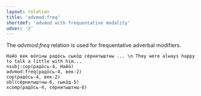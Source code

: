 ```yaml
---
layout: relation
title: 'advmod:freq'
shortdef: 'advmod with frequentative modality'
udver: '2'
---
```


The _advmod:freq_ relation is used for frequentative adverbal modifiers.

~~~ sdparse
Найӧ век вӧліны радӧсь сыкӧд сёрнитыштны ... \n They were always happy to talk a little with him...
nsubj:cop(радӧсь-4, Найӧ)
advmod:freq(радӧсь-4, век-2)
cop(радӧсь-4, век-2)
obl(сёрнитыштны-6, сыкӧд-5)
xcomp(радӧсь-4, сёрнитыштны-6)
~~~

<!-- Interlanguage links updated Čt lis 12 09:43:27 CET 2020 -->
